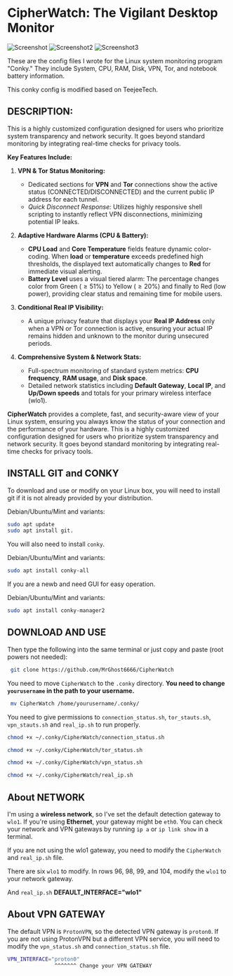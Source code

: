 # CipherWatch: The Vigilant Desktop Monitor
![Screenshot](https://github.com/MrGhost6666/CipherWatch/blob/main/CipherWatch.png) ![Screenshot2](https://github.com/MrGhost6666/CipherWatch/blob/main/CipherWatch-2.png) ![Screenshot3](https://github.com/MrGhost6666/CipherWatch/blob/main/CipherWatch-3.png)

These are the config files I wrote for the Linux system monitoring program "Conky."
They include System, CPU, RAM, Disk, VPN, Tor, and notebook battery information.

This conky config is modified based on TeejeeTech.

## DESCRIPTION:
This is a highly customized configuration designed for users who prioritize system transparency and network security. It goes beyond standard monitoring by integrating real-time checks for privacy tools.

**Key Features Include:**

1.  **VPN & Tor Status Monitoring:**
    * Dedicated sections for **VPN** and **Tor** connections show the active status (CONNECTED/DISCONNECTED) and the current public $\text{IP}$ address for each tunnel.
    * *Quick Disconnect Response:* Utilizes highly responsive $\text{shell}$ scripting to instantly reflect VPN disconnections, minimizing potential $\text{IP}$ leaks.

2.  **Adaptive Hardware Alarms (CPU & Battery):**
    * **CPU Load** and **Core Temperature** fields feature dynamic color-coding. When **load** or **temperature** exceeds predefined high thresholds, the displayed text automatically changes to **Red** for immediate visual alerting.
    * **Battery Level** uses a visual tiered alarm: The percentage changes color from Green ($\geq 51\%$) to Yellow ($\geq 20\%$) and finally to Red (low power), providing clear status and remaining time for mobile users.

3.  **Conditional Real IP Visibility:**
    * A unique privacy feature that displays your **Real IP Address** only when a VPN or Tor connection is active, ensuring your actual IP remains hidden and unknown to the monitor during unsecured periods.

4.  **Comprehensive System & Network Stats:**
    * Full-spectrum monitoring of standard system metrics: **CPU frequency**, **RAM usage**, and **Disk space**.
    * Detailed network statistics including **Default Gateway**, **Local IP**, and **Up/Down speeds** and totals for your primary wireless interface ($\text{wlo1}$).

**CipherWatch** provides a complete, fast, and security-aware view of your Linux system, ensuring you always know the status of your connection and the performance of your hardware.
This is a highly customized configuration designed for users who prioritize system transparency and network security. It goes beyond standard monitoring by integrating real-time checks for privacy tools.

## INSTALL GIT and CONKY

To download and use or modify on your Linux box, you will need to install git if it is not already provided by your distribution.

Debian/Ubuntu/Mint and variants: 
```bash
sudo apt update
sudo apt install git.
```
You will also need to install `conky`. 

Debian/Ubuntu/Mint and variants: 
```bash
sudo apt install conky-all
```
If you are a newb and need GUI for easy operation.

Debian/Ubuntu/Mint and variants: 
```bash
sudo apt install conky-manager2
```
## DOWNLOAD AND USE
Then type the following into the same terminal or just copy and paste (root powers not needed):
```bash  
 git clone https://github.com/MrGhost6666/CipherWatch 
 ```
You need to move `CipherWatch` to the `.conky` directory. **You need to change `yourusername` in the path to your username.**
```bash  
 mv CipherWatch /home/yourusername/.conky/
 ```
 
You need to give permissions to `connection_status.sh`, `tor_stauts.sh`, `vpn_stauts.sh` and `real_ip.sh` to run properly.
```bash  
chmod +x ~/.conky/CipherWatch/connection_status.sh
 ```
```bash  
chmod +x ~/.conky/CipherWatch/tor_status.sh
 ```
```bash  
chmod +x ~/.conky/CipherWatch/vpn_status.sh
 ```
```bash  
chmod +x ~/.conky/CipherWatch/real_ip.sh
 ```
## About NETWORK
I'm using a **wireless network**, so I've set the default detection gateway to `wlo1`.
If you're using **Ethernet**, your gateway might be `eth0`. You can check your network and VPN gateways by running `ip a` or `ip link show` in a terminal.

If you are not using the wlo1 gateway, you need to modify the `CipherWatch` and `real_ip.sh` file.

There are six `wlo1` to modify. In rows 96, 98, 99, and 104, modify the `wlo1` to your network gateway.

And `real_ip.sh` **DEFAULT_INTERFACE="wlo1"**


## About VPN GATEWAY
The default VPN is `ProtonVPN`, so the detected VPN gateway is `proton0`. If you are not using ProtonVPN but a different VPN service, you will need to modify the `vpn_status.sh` and `connection_status.sh` file.

```bash  
VPN_INTERFACE="proton0"
               ^^^^^^^ Change your VPN GATEWAY
 ```
